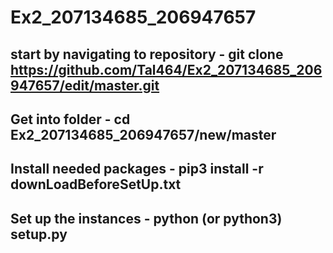 # Ex2_207134685_206947657
## start by navigating to repository - git clone https://github.com/Tal464/Ex2_207134685_206947657/edit/master.git
## Get into folder - cd Ex2_207134685_206947657/new/master
## Install needed packages - pip3 install -r downLoadBeforeSetUp.txt
## Set up the instances - python (or python3) setup.py

